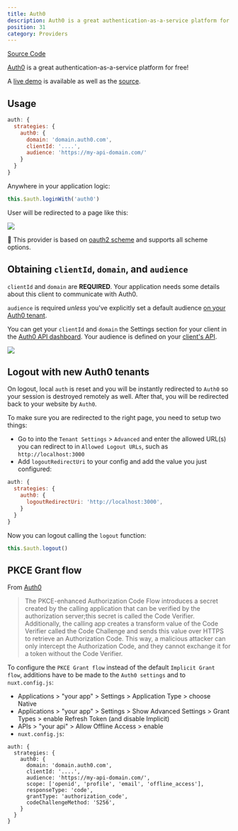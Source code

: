 ```yaml
---
title: Auth0
description: Auth0 is a great authentication-as-a-service platform for free!
position: 31
category: Providers
---
```


[Source Code](https://github.com/nuxt-community/auth-module/blob/dev/src/providers/auth0/index.ts)

[Auth0](https://auth0.com) is a great authentication-as-a-service platform for free!

A [live demo](https://auth0.nuxtjs.org) is available as well as the [source](https://github.com/nuxt/example-auth0).

## Usage

```js
auth: {
  strategies: {
    auth0: {
      domain: 'domain.auth0.com',
      clientId: '....',
      audience: 'https://my-api-domain.com/'
    }
  }
}
```

Anywhere in your application logic:

```js
this.$auth.loginWith('auth0')
```

User will be redirected to a page like this:

<img align="center" src="https://cdn2.auth0.com/docs/media/articles/web/hosted-login.png">


💁 This provider is based on [oauth2 scheme](../schemes/oauth2) and supports all scheme options.

## Obtaining `clientId`, `domain`, and `audience`

`clientId` and `domain` are **REQUIRED**. Your application needs some details about this client to communicate with Auth0.

`audience` is required _unless_ you've explicitly set a default audience [on your Auth0 tenant](https://manage.auth0.com/#/tenant).

You can get your `clientId` and `domain` the Settings section for your client in the [Auth0 API dashboard](https://manage.auth0.com/#/applications). Your audience is defined on your [client's API](https://manage.auth0.com/#/apis).

<img align="center" src="https://cdn2.auth0.com/docs/media/articles/dashboard/client_settings.png">

## Logout with new Auth0 tenants

On logout, local `auth` is reset and you will be instantly redirected to `Auth0` so your session is destroyed remotely as well. After that, you will be redirected back to your website by `Auth0`.

To make sure you are redirected to the right page, you need to setup two things:
* Go to into the `Tenant Settings` > `Advanced` and enter the allowed URL(s) you can redirect to in `Allowed Logout URLs`, such as `http://localhost:3000`
* Add `logoutRedirectUri` to your config and add the value you just configured:
  
```js
auth: {
  strategies: {
    auth0: {
      logoutRedirectUri: 'http://localhost:3000',
    }
  }
}
```

Now you can logout calling the `logout` function:

```js
this.$auth.logout()
```

## PKCE Grant flow 

From [Auth0](https://auth0.com/docs/flows/concepts/auth-code-pkce)
> The PKCE-enhanced Authorization Code Flow introduces a secret created by the calling application that can be verified by the authorization server;this secret is called the Code Verifier. Additionally, the calling app creates a transform value of the Code Verifier called the Code Challenge and sends this value over HTTPS to retrieve an Authorization Code. This way, a malicious attacker can only intercept the Authorization Code, and they cannot exchange it for a token without the Code Verifier.

To configure the `PKCE Grant flow` instead of the default `Implicit Grant flow`, additions have to be made to the `Auth0 settings` and to `nuxt.config.js`:
- Applications > "your app" > Settings > Application Type > choose Native
- Applications > "your app" > Settings > Show Advanced Settings > Grant Types > enable Refresh Token (and disable Implicit)
- APIs > "your api" > Allow Offline Access > enable
- `nuxt.config.js`:

```js{}[nuxt.config.js]
auth: {
  strategies: {
    auth0: {
      domain: 'domain.auth0.com',
      clientId: '....',
      audience: 'https://my-api-domain.com/',
      scope: ['openid', 'profile', 'email', 'offline_access'],
      responseType: 'code',
      grantType: 'authorization_code',
      codeChallengeMethod: 'S256',
    }
  }
}


```
